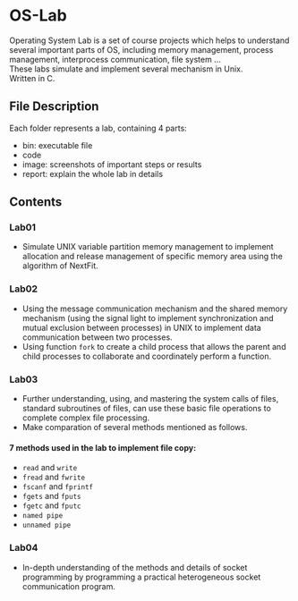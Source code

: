 # OS-Lab
Operating System Lab is a set of course projects which helps to understand several important parts of OS, including memory management, process management, interprocess communication, file system ...<br>
These labs simulate and implement several mechanism in Unix.<br>
Written in C.
## File Description
Each folder represents a lab, containing 4 parts:
* bin: executable file
* code
* image: screenshots of important steps or results
* report: explain the whole lab in details
## Contents
### Lab01
* Simulate UNIX variable partition memory management to implement allocation and release management of specific memory area using the algorithm of NextFit.
### Lab02
* Using the message communication mechanism and the shared memory mechanism (using the signal light to implement synchronization and mutual exclusion between processes) in UNIX to implement data communication between two processes.
* Using function `fork` to create a child process that allows the parent and child processes to collaborate and coordinately perform a function.
### Lab03
* Further understanding, using, and mastering the system calls of files, standard subroutines of files, can use these basic file operations to complete complex file processing.
* Make comparation of several methods mentioned as follows.
#### 7 methods used in the lab to implement file copy:
* `read` and `write`
* `fread` and `fwrite`
* `fscanf` and `fprintf`
* `fgets` and `fputs`
* `fgetc` and `fputc`
* `named pipe`
* `unnamed pipe`
### Lab04
* In-depth understanding of the methods and details of socket programming by programming a practical heterogeneous socket communication program.
